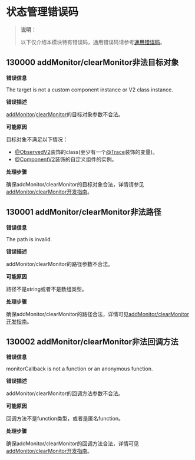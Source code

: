 # 状态管理错误码
<!--Kit: ArkUI-->
<!--Subsystem: ArkUI-->
<!--Owner: @liwenzhen3-->
<!--Designer: @s10021109-->
<!--Tester: @TerryTsao-->
<!--Adviser: @zhang_yixin13-->

> **说明：**
>
> 以下仅介绍本模块特有错误码，通用错误码请参考[通用错误码](../errorcode-universal.md)。

## 130000 addMonitor/clearMonitor非法目标对象

**错误信息**

The target is not a custom component instance or V2 class instance.

**错误描述**

[addMonitor](./js-apis-StateManagement.md#addmonitor20)/[clearMonitor](./js-apis-StateManagement.md#clearmonitor20)的目标对象参数不合法。

**可能原因**

目标对象不满足以下情况：
- [\@ObservedV2](../../ui/state-management/arkts-new-observedV2-and-trace.md)装饰的class(至少有一个[\@Trace](../../ui/state-management/arkts-new-observedV2-and-trace.md)装饰的变量)。
- [\@ComponentV2](../../ui/state-management/arkts-new-componentV2.md)装饰的自定义组件的实例。

**处理步骤**

确保addMonitor/clearMonitor的目标对象合法，详情请参见[addMonitor/clearMonitor开发指南](../../ui/state-management/arkts-new-addMonitor-clearMonitor.md#限制条件)。

## 130001 addMonitor/clearMonitor非法路径

**错误信息**

The path is invalid.

**错误描述**

addMonitor/clearMonitor的路径参数不合法。

**可能原因**

路径不是string或者不是数组类型。

**处理步骤**

确保addMonitor/clearMonitor的路径合法，详情可见[addMonitor/clearMonitor开发指南](../../ui/state-management/arkts-new-addMonitor-clearMonitor.md#限制条件)。

## 130002 addMonitor/clearMonitor非法回调方法

**错误信息**

monitorCallback is not a function or an anonymous function.

**错误描述**

addMonitor/clearMonitor的回调方法参数不合法。

**可能原因**

回调方法不是function类型，或者是匿名function。

**处理步骤**

确保addMonitor/clearMonitor的回调方法合法，详情可见[addMonitor/clearMonitor开发指南](../../ui/state-management/arkts-new-addMonitor-clearMonitor.md#限制条件)。